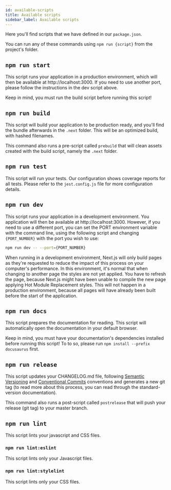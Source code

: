 ```yaml
---
id: available-scripts
title: Available scripts
sidebar_label: Available scripts
---
```


Here you'll find scripts that we have defined in our `package.json`.

You can run any of these commands using `npm run {script}` from the project's folder.

## `npm run start`

This script runs your application in a production environment, which will then be available at http://localhost:3000.
If you need to use another port, please follow the instructions in the dev script above.

Keep in mind, you must run the build script before running this script!

## `npm run build`

This script will build your application to be production ready, and you'll find the bundle afterwards in the `.next` folder.
This will be an optimized build, with hashed filenames.

This command also runs a pre-script called `prebuild` that will clean assets created with the build script, namely the `.next` folder.

## `npm run test`

This script will run your tests.
Our configuration shows coverage reports for all tests.
Please refer to the `jest.config.js` file for more configuration details.

## `npm run dev`

This script runs your application in a development environment.
You application will then be available at http://localhost:3000.
However, if you need to use a different port, you can set the PORT environment variable with the command line, using the following script and changing `{PORT_NUMBER}` with the port you wish to use:

```bash
npm run dev -- --port={PORT_NUMBER}
```

When running in a development environment, Next.js will only build pages as they're requested to reduce the impact of this process on your computer's performance.
In this environment, it's normal that when changing to another page the styles are not yet applied.
You have to refresh the page, because Next.js might have been unable to compile the new page applying Hot Module Replacement styles.
This will not happen in a production environment, because all pages will have already been built before the start of the application.

## `npm run docs`

This script prepares the documentation for reading.
This script will automatically open the documentation in your default browser.

Keep in mind, you must have your documentation's dependencies installed before running this script!
To to so, please run `npm install --prefix docusaurus` first.

## `npm run release`

This script updates your CHANGELOG.md file, following [Semantic Versioning](https://semver.org/) and [Conventional Commits](https://conventionalcommits.org) conventions and generates a new git tag (to read more about this process, you can read through the standard-version documentation).

This command also runs a post-script called `postrelease` that will push your release (git tag) to your master branch.

## `npm run lint`

This script lints your javascript and CSS files.

### `npm run lint:eslint`

This script lints only your Javascript files.

### `npm run lint:stylelint`

This script lints only your CSS files.

